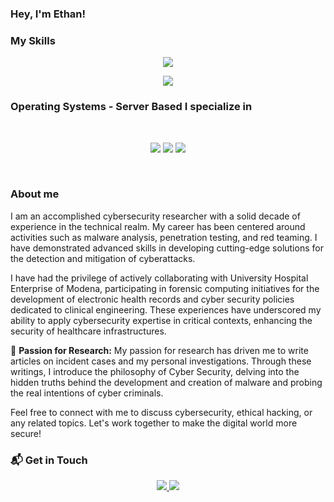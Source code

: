 ### Hey, I'm Ethan!
### My Skills
<p align="center">
  <a href="https://skillicons.dev">
    <img src="https://skillicons.dev/icons?i=bash,linux,git,ansible,aws,docker,kubernetes,nginx&theme=dark" />
  </a>
</p>

<p align="center">
  <a href="https://skillicons.dev">
    <img src="https://skillicons.dev/icons?i=c,python,webassembly,js,go,vscode,github,gitlab&theme=dark" />
  </a>
</p>

### Operating Systems - Server Based I specialize in 
<br>
<p align = "center">
      <img src = "https://img.shields.io/badge/Red%20Hat-EE0000?style=for-the-badge&logo=redhat&logoColor=black">
      <img src = "https://img.shields.io/badge/Ubuntu-E95420?style=for-the-badge&logo=ubuntu&logoColor=black"></a>
      <img src = "https://img.shields.io/badge/Debian-A81D33?style=for-the-badge&logo=debian&logoColor=black"></a>
        <br>
        </p>
<br>
<h3>About me</h3> 

I am an accomplished cybersecurity researcher with a solid decade of experience in the technical realm. My career has been centered around activities such as malware analysis, penetration testing, and red teaming. I have demonstrated advanced skills in developing cutting-edge solutions for the detection and mitigation of cyberattacks.

I have had the privilege of actively collaborating with University Hospital Enterprise of Modena, participating in forensic computing initiatives for the development of electronic health records and cyber security policies dedicated to clinical engineering. These experiences have underscored my ability to apply cybersecurity expertise in critical contexts, enhancing the security of healthcare infrastructures.

📝 **Passion for Research:** My passion for research has driven me to write articles on incident cases and my personal investigations. Through these writings, I introduce the philosophy of Cyber Security, delving into the hidden truths behind the development and creation of malware and probing the real intentions of cyber criminals.




Feel free to connect with me to discuss cybersecurity, ethical hacking, or any related topics. Let's work together to make the digital world more secure!

### 📬 Get in Touch


<p align = "center">
        <a href = "https://github.com/ethanlacerenza"><img src = "https://img.shields.io/badge/GitHub-100000?style=for-the-badge&logo=github&logoColor=white">
        <a href = "https://www.linkedin.com/in/ethan-lacerenza-2633421ab/">
        <img src = "https://img.shields.io/badge/LinkedIn-0077B5?style=for-the-badge&logo=linkedin&logoColor=black"></a>
        <br>
        </p>


